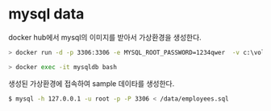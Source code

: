 # mysql data

docker hub에서 mysql의 이미지를 받아서 가상환경을 생성한다.
``` bash
> docker run -d -p 3306:3306 -e MYSQL_ROOT_PASSWORD=1234qwer  -v c:\volume_test:/data  --name mysqldb mysql

> docker exec -it mysqldb bash
```

생성된 가상환경에 접속하여 sample 데이타를 생성한다.
``` bash
$ mysql -h 127.0.0.1 -u root -p -P 3306 < /data/employees.sql
```
